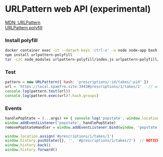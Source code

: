 # URLPattern web API (experimental)
[MDN: URLPattern](https://developer.mozilla.org/en-US/docs/Web/API/URLPattern)  
[URLPattern polyfill](https://www.npmjs.com/package/urlpattern-polyfill)  

### Install polyfill
```bash
docker container exec -it --detach-keys 'ctrl-x' -u node node-app bash
npm install urlpattern-polyfill
tar -czC node_modules urlpattern-polyfill/index.js urlpattern-polyfill/dist/urlpattern.js | tar -xzvC app
```
### Test
```js
pattern = new URLPattern({ hash: 'prescriptions/:id/takes/:pid' })
url = 'https://local.spamfro.site:3443#prescriptions/1/takes/2'   // window.location.href
console.log(pattern.test(url))
console.log(pattern.exec(url)?.hash.groups)
```
### Events
```js
handlePopState = (...args) => { console.log('popstate', window.location.href, ...args) }
window.addEventListener('popstate', handlePopState)
removePopStateHandler = window.addEventListener.bind(window, 'popstate', handlePopState)

window.location.assign('#prescriptions/1/takes/1')
window.history.pushState({}, '', '#prescriptions/1/takes/2')  // NOTICE: won't trigger `popstate` event
window.history.back()
window.history.forward()
```
